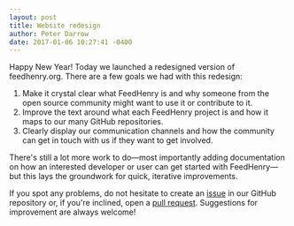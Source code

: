 ```yaml
---
layout: post
title: Website redesign
author: Peter Darrow
date: 2017-01-06 10:27:41 -0400
---
```


Happy New Year! Today we launched a redesigned version of feedhenry.org. There
are a few goals we had with this redesign:

1. Make it crystal clear what FeedHenry is and why someone from the open source community might want to use it or contribute to it.
2. Improve the text around what each FeedHenry project is and how it maps to our many GitHub repositories.
3. Clearly display our communication channels and how the community can get in touch with us if they want to get involved.

There's still a lot more work to do—most importantly adding documentation on how
an interested developer or user can get started with FeedHenry—but this lays the
groundwork for quick, iterative improvements.

If you spot any problems, do not hesitate to create an [issue](https://github.com/feedhenry/feedhenry.github.io/issues)
in our GitHub repository or, if you're inclined, open a [pull request](https://github.com/feedhenry/feedhenry.github.io/pulls).
Suggestions for improvement are always welcome!
